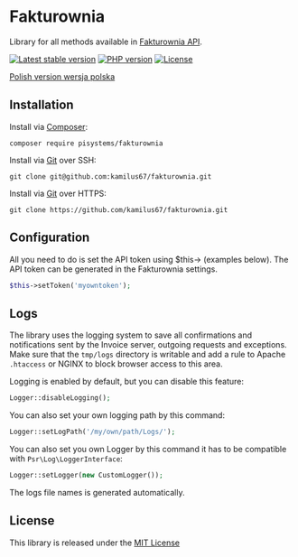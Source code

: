 # Fakturownia

Library for all methods available in [Fakturownia API](https://app.fakturownia.pl/api/).

[![Latest stable version](https://img.shields.io/badge/current_version-v2.0.0-blue)](https://packagist.org/packages/pisystems/fakturownia)
[![PHP version](https://img.shields.io/badge/php->=8.2.0-blue)](https://php.net)
[![License](https://img.shields.io/badge/license-MIT-green)](LICENSE)

[Polish version wersja polska](./README_PL.md)

## Installation

Install via [Composer](https://getcomposer.org):
```console
composer require pisystems/fakturownia
```

Install via [Git](https://git-scm.com) over SSH:
```console
git clone git@github.com:kamilus67/fakturownia.git
```

Install via [Git](https://git-scm.com) over HTTPS:
```console
git clone https://github.com/kamilus67/fakturownia.git
```

## Configuration

All you need to do is set the API token using $this-> (examples below). The API token can be generated in the Fakturownia settings.
 ```php
$this->setToken('myowntoken');
 ```

## Logs

The library uses the logging system to save all confirmations and notifications sent by the Invoice server, outgoing requests and exceptions.
Make sure that the `tmp/logs` directory is writable and add a rule to Apache `.htaccess` or NGINX to block browser access to this area.

Logging is enabled by default, but you can disable this feature:
 ```php
Logger::disableLogging();
 ```

You can also set your own logging path by this command:
 ```php
Logger::setLogPath('/my/own/path/Logs/');
 ```

You can also set you own Logger by this command it has to be compatible with `Psr\Log\LoggerInterface`:
```php
Logger::setLogger(new CustomLogger());
```

The logs file names is generated automatically.

## License

This library is released under the [MIT License](http://www.opensource.org/licenses/MIT)